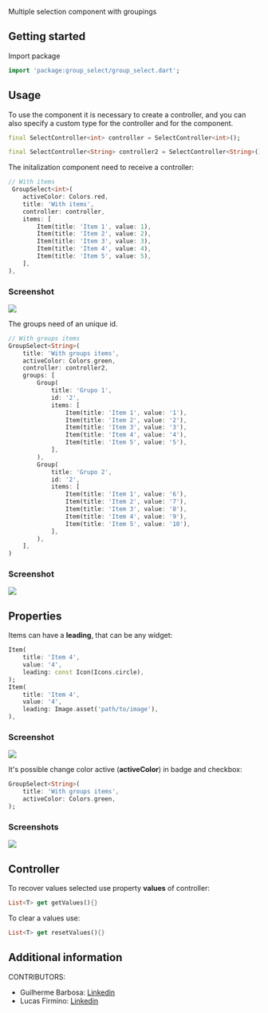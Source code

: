 Multiple selection component with groupings

## Getting started

Import package

```dart
import 'package:group_select/group_select.dart';
```

## Usage

To use the component it is necessary to create a controller, and you can also specify a custom type for the controller and for the component.

```dart
final SelectController<int> controller = SelectController<int>();

final SelectController<String> controller2 = SelectController<String>();
```

The initalization component need to receive a controller:

```dart
// With items
 GroupSelect<int>(
    activeColor: Colors.red,
    title: 'With items',
    controller: controller,
    items: [
        Item(title: 'Item 1', value: 1),
        Item(title: 'Item 2', value: 2),
        Item(title: 'Item 3', value: 3),
        Item(title: 'Item 4', value: 4),
        Item(title: 'Item 5', value: 5),
    ],
),
```

### Screenshot

![](https://appinventorbrasil.com.br/group-select/items-leading-screenshoot.png)

The groups need of an unique id.

```dart
// With groups items
GroupSelect<String>(
    title: 'With groups items',
    activeColor: Colors.green,
    controller: controller2,
    groups: [
        Group(
            title: 'Grupo 1',
            id: '2',
            items: [
                Item(title: 'Item 1', value: '1'),
                Item(title: 'Item 2', value: '2'),
                Item(title: 'Item 3', value: '3'),
                Item(title: 'Item 4', value: '4'),
                Item(title: 'Item 5', value: '5'),
            ],
        ),
        Group(
            title: 'Grupo 2',
            id: '2',
            items: [
                Item(title: 'Item 1', value: '6'),
                Item(title: 'Item 2', value: '7'),
                Item(title: 'Item 3', value: '8'),
                Item(title: 'Item 4', value: '9'),
                Item(title: 'Item 5', value: '10'),
            ],
        ),
    ],
)
```

### Screenshot

![](https://appinventorbrasil.com.br/group-select/group-items-screenshot.png)

## Properties

Items can have a **leading**, that can be any widget:

```dart
Item(
    title: 'Item 4',
    value: '4',
    leading: const Icon(Icons.circle),
);
Item(
    title: 'Item 4',
    value: '4',
    leading: Image.asset('path/to/image'),
),
```

### Screenshot

![](https://appinventorbrasil.com.br/group-select/items-screenshoot.png)

It's possible change color active (**activeColor**) in badge and checkbox:

```dart
GroupSelect<String>(
    title: 'With groups items',
    activeColor: Colors.green,
);
```

### Screenshots

![](https://appinventorbrasil.com.br/group-select/colors-screenshot.png)

## Controller

To recover values selected use property **values** of controller:

```dart
List<T> get getValues(){}
```

To clear a values use:

```dart
List<T> get resetValues(){}
```

## Additional information

CONTRIBUTORS:

- Guilherme Barbosa: [Linkedin](https://www.linkedin.com/in/barbosagui/)
- Lucas Firmino: [Linkedin](https://www.linkedin.com/in/lucasfirminobarros/)

